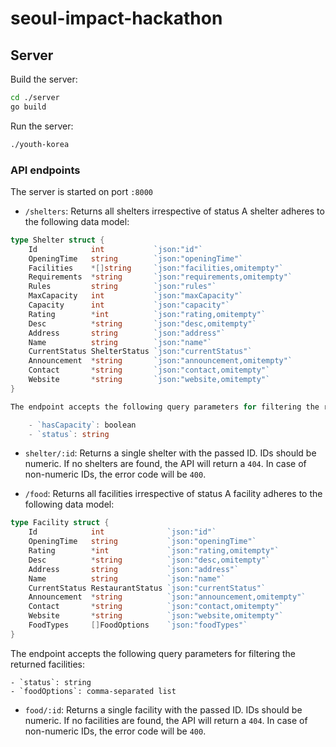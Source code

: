 # seoul-impact-hackathon

## Server

Build the server:

```sh
cd ./server
go build
```

Run the server:

```sh
./youth-korea
```

### API endpoints

The server is started on port `:8000`

- `/shelters`: Returns all shelters irrespective of status
  A shelter adheres to the following data model:

```go
type Shelter struct {
	Id            int           `json:"id"`
	OpeningTime   string        `json:"openingTime"`
	Facilities    *[]string     `json:"facilities,omitempty"`
	Requirements  *string       `json:"requirements,omitempty"`
	Rules         string        `json:"rules"`
	MaxCapacity   int           `json:"maxCapacity"`
	Capacity      int           `json:"capacity"`
	Rating        *int          `json:"rating,omitempty"`
	Desc          *string       `json:"desc,omitempty"`
	Address       string        `json:"address"`
	Name          string        `json:"name"`
	CurrentStatus ShelterStatus `json:"currentStatus"`
	Announcement  *string       `json:"announcement,omitempty"`
	Contact       *string       `json:"contact,omitempty"`
	Website       *string       `json:"website,omitempty"`
}

The endpoint accepts the following query parameters for filtering the returned shelters:

    - `hasCapacity`: boolean
    - `status`: string
```

- `shelter/:id`: Returns a single shelter with the passed ID. IDs should be numeric. If no shelters are found, the API
  will return a `404`. In case of non-numeric IDs, the error code will be `400`.

- `/food`: Returns all facilities irrespective of status
  A facility adheres to the following data model:

```go
type Facility struct {
	Id            int              `json:"id"`
	OpeningTime   string           `json:"openingTime"`
	Rating        *int             `json:"rating,omitempty"`
	Desc          *string          `json:"desc,omitempty"`
	Address       string           `json:"address"`
	Name          string           `json:"name"`
	CurrentStatus RestaurantStatus `json:"currentStatus"`
	Announcement  *string          `json:"announcement,omitempty"`
	Contact       *string          `json:"contact,omitempty"`
	Website       *string          `json:"website,omitempty"`
	FoodTypes     []FoodOptions    `json:"foodTypes"`
}
```

The endpoint accepts the following query parameters for filtering the returned facilities:

    - `status`: string
    - `foodOptions`: comma-separated list

- `food/:id`: Returns a single facility with the passed ID. IDs should be numeric. If no facilities are found, the API
  will return a `404`. In case of non-numeric IDs, the error code will be `400`.
